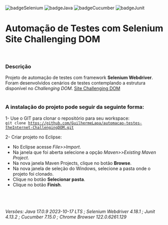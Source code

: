 ![badgeSelenium](https://img.shields.io/badge/Selenium-43B02A?style=flat&logo=Selenium&logoColor=white)
![badgeJava](https://img.shields.io/badge/Java-red?style=flat&logo=java&logoColor=white)
![badgeCucumber](https://img.shields.io/badge/Cucumber-23d96c?style=flat&logo=cucumber&logoColor=white)
![badgeJunit](https://img.shields.io/badge/Junit-25A162?style=flat&logo=junit5&logoColor=white) 

# Automação de Testes com Selenium Site Challenging DOM
<br/>

### Descrição
Projeto de automação de testes com framework **Selenium Webdriver**. Foram desenvolvidos cenários de testes contemplando a estrutura disponível no *Challenging DOM*. [Site Challenging DOM](https://the-internet.herokuapp.com/challenging_dom)  
<br/>
  
### A instalação do projeto pode seguir da seguinte forma:
1- Use o GIT para clonar o repositório para seu workspace:  
<code>git clone https://github.com/GuilhermeLapa/automacao-testes-theInternet-ChallengingDOM.git</code>
<br/>
  
2- Criar projeto no Eclipse:
- No Eclipse acesse *File>>Import*.
- Na janela que foi aberta selecione a opção *Maven>>Existing Maven Project*.
- Na nova janela Maven Projects, clique no botão **Browse**.
- Na nova janela de seleção do Windows, selecione a pasta onde o projeto foi clonado.
- Clique no botão **Selecionar pasta**.
- Clique no botão **Finish**.
<br/>
<br/>

###### Versões: Java 17.0.9 2023-10-17 LTS ; Selenium Webdriver 4.18.1 ; Junit 4.13.2 ; Cucumber 7.15.0 ; Chrome Browser 122.0.6261.129
<br/>

